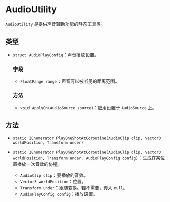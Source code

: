 # AudioUtility

`AudioUtility` 是提供声音辅助功能的静态工具类。

## 类型

- `struct AudioPlayConfig`：声音播放设置。

	### 字段

	- `FloatRange range`：声音可以被听见的距离范围。

	### 方法

	- `void ApplyOn(AudioSource source)`：应用设置于 `AudioSource` 上。

## 方法

- `static IEnumerator PlayOneShotAtCoroutine(AudioClip clip, Vector3 worldPosition, Transform under)`
- `static IEnumerator PlayOneShotAtCoroutine(AudioClip clip, Vector3 worldPosition, Transform under, AudioPlayConfig config)`：生成在某位置播放一次音效的协程。

	- `AudioClip clip`：要播放的音效。
	- `Vector3 worldPosition`：位置。
	- `Transform under`：跟随变换。若不需要，传入 `null`。
	- `AudioPlayConfig config`：播放设置。